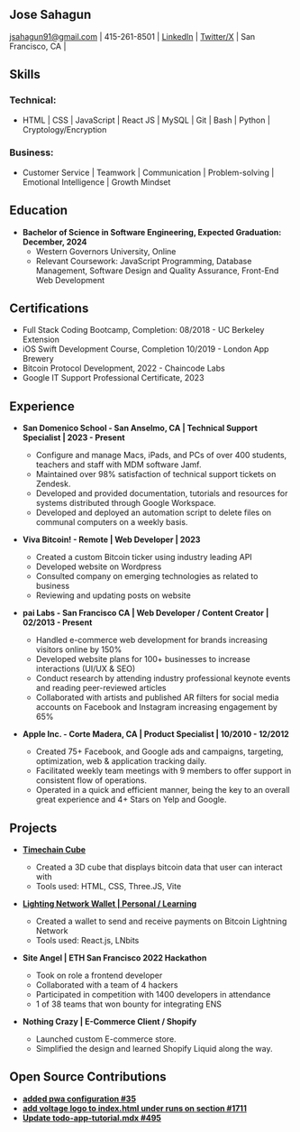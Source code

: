 ## Jose Sahagun
jsahagun91@gmail.com | 415-261-8501 | [LinkedIn](http://linkedin.com/in/josesahagun01/) | [Twitter/X](http://twitter.com/jos3sha) | San Francisco, CA |

## Skills

### Technical:
- HTML | CSS | JavaScript | React JS | MySQL | Git | Bash | Python | Cryptology/Encryption

### Business:
- Customer Service | Teamwork | Communication | Problem-solving | Emotional Intelligence | Growth Mindset

## Education
- **Bachelor of Science in Software Engineering, Expected Graduation: December, 2024**
  - Western Governors University, Online
  - Relevant Coursework: JavaScript Programming, Database Management, Software Design and Quality Assurance, Front-End Web Development
 
## Certifications
- Full Stack Coding Bootcamp, Completion: 08/2018 - UC Berkeley Extension
- iOS Swift Development Course, Completion 10/2019 - London App Brewery
- Bitcoin Protocol Development, 2022 - Chaincode Labs
- Google IT Support Professional Certificate, 2023

## Experience
- **San Domenico School - San Anselmo, CA | Technical Support Specialist | 2023 - Present**
  - Configure and manage Macs, iPads, and PCs of over 400 students, teachers and staff with MDM software Jamf.
  - Maintained over 98% satisfaction of technical support tickets on Zendesk.
  - Developed and provided documentation, tutorials and resources for systems distributed through Google Workspace.
  - Developed and deployed an automation script to delete files on communal computers on a weekly basis.

- **Viva Bitcoin! - Remote | Web Developer | 2023**
  - Created a custom Bitcoin ticker using industry leading API
  - Developed website on Wordpress
  - Consulted company on emerging technologies as related to business
  - Reviewing and updating posts on website

- **pai Labs - San Francisco CA | Web Developer / Content Creator | 02/2013 - Present**
  - Handled e-commerce web development for brands increasing visitors online by 150%
  - Developed website plans for 100+ businesses to increase interactions (UI/UX & SEO)
  - Conduct research by attending industry professional keynote events and reading peer-reviewed articles
  - Collaborated with artists and published AR filters for social media accounts on Facebook and Instagram increasing engagement by 65%

- **Apple Inc. - Corte Madera, CA  | Product Specialist | 10/2010 - 12/2012**
  - Created 75+ Facebook, and Google ads and campaigns, targeting, optimization, web & application tracking daily.
  - Facilitated weekly team meetings with 9 members to offer support in consistent flow of operations.
  - Operated in a quick and efficient manner, being the key to an overall great experience and 4+ Stars on
Yelp and Google.

## Projects
- **[Timechain Cube](https://www.timechaincube.com)**
  - Created a 3D cube that displays bitcoin data that user can interact with
  - Tools used: HTML, CSS, Three.JS, Vite

- **[Lighting Network Wallet | Personal / Learning](https://github.com/jsahagun91/pleb-wallet-react)**
  - Created a wallet to send and receive payments on Bitcoin Lightning Network
  - Tools used: React.js, LNbits

- **Site Angel | ETH San Francisco 2022 Hackathon**
  - Took on role a frontend developer
  - Collaborated with a team of 4 hackers
  - Participated in competition with 1400 developers in attendance
  - 1 of 38 teams that won bounty for integrating ENS

- **Nothing Crazy | E-Commerce Client / Shopify**
  - Launched custom E-commerce store.
  - Simplified the design and learned Shopify Liquid along the way.

## Open Source Contributions
- **[added pwa configuration #35](https://github.com/MakePrisms/boardwalkcash/pull/35)**
- **[add voltage logo to index.html under runs on section #1711](https://github.com/lnbits/lnbits/pull/1711)**
- **[Update todo-app-tutorial.mdx #495](https://github.com/TBD54566975/developer.tbd.website/pull/495)**

